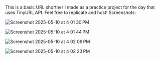This is a basic URL shortner I made as a practice project for the day that uses TinyURL API.
  Feel free to replicate and host!
  Screenshots:

![Screenshot 2025-05-10 at 4 01 30 PM](https://github.com/user-attachments/assets/0ff320a3-133b-416a-99fb-33374695b065)

![Screenshot 2025-05-10 at 4 01 44 PM](https://github.com/user-attachments/assets/aabe31b5-ad32-47e9-8bfc-f1ee212a5eb5)

![Screenshot 2025-05-10 at 4 02 09 PM](https://github.com/user-attachments/assets/3a81e448-7a15-4d07-a3be-8e3ba82b63f5)

![Screenshot 2025-05-10 at 4 02 23 PM](https://github.com/user-attachments/assets/c8d1d5ab-bd8b-4219-b259-5fbb9194dd76)
